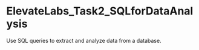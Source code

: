# ElevateLabs_Task2_SQLforDataAnalysis
Use SQL queries to extract and analyze data from a database.
